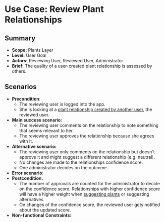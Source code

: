 # Use Case: Review Plant Relationships

## Summary

- **Scope:** Plants Layer
- **Level:** User Goal
- **Actors:** Reviewing User, Reviewed User, Administrator
- **Brief:** The quality of a user-created plant relationship is assessed by others.

## Scenarios

- **Precondition:**
  - The reviewing user is logged into the app.
  - She is looking at a [plant relationship created by another user](add_plant_relationships.md), the reviewed user.
- **Main success scenario:**
  - The reviewing user comments on the relationship to note something that seems relevant to her.
  - The reviewing user approves the relationship because she agrees with it.
- **Alternative scenario:**
  - The reviewing user only comments on the relationship but doesn't approve it and might suggest a different relationship (e.g. neutral).
  - No changes are made to the relationships confidence score.
  - One administrator decides on the outcome.
- **Error scenario:**
- **Postcondition:**
  - The number of approvals are counted for the administrator to decide on the confidence score.
    Relationships with higher confidence score will have a higher weight when [suggesting plants](../assigned/suggest_plants.md) or suggesting alternatives.
  - On changes of the confidence score, the reviewed user gets notified about the updated score.
- **Non-functional Constraints:**
